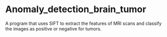 # Anomaly_detection_brain_tumor
A program that uses SIFT to extract the features of MRI scans and classify the images as positive or negative for tumors.
